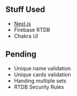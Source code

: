 ## Stuff Used
- [Next.js](https://nextjs.org/) 
- Firebase RTDB
- Chakra UI

## Pending
- Unique name validation
- Unique cards validation
- Handing multiple sets
- RTDB Security Rules
